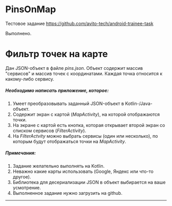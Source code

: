 # PinsOnMap

Тестовое задание https://github.com/avito-tech/android-trainee-task

Выполнено.

# Фильтр точек на карте
Дан JSON-объект в файле *pins.json*. Объект содержит массив "сервисов" и массив точек с координатами. Каждая точка относится к какому-либо сервису.

##### Необходимо написать приложение, которое:
1. Умеет преобразовывать заданный JSON-объект в Kotlin-/Java- объект.
2. Содержит экран с картой (*MapActivity*), на которой отображаются точки. 
3. На экране с картой есть кнопка, которая открывает второй экран со списком сервисов (*FilterActivity*). 
4. На *FilterActvity* можно выбрать сервисы (один или несколько), по которым будут отображаться точки на *MapActivity*.

##### Примечания:
1. Задание желательно выполнять на Kotlin.
2. Неважно какие карты использовать (Google, Яндекс или что-то другое).
3. Библиотека для десериализации JSON в объект выбирается на ваше усмотрение.
4. Выполненное задание нужно загрузить на github.

---------------------------------------------------------
